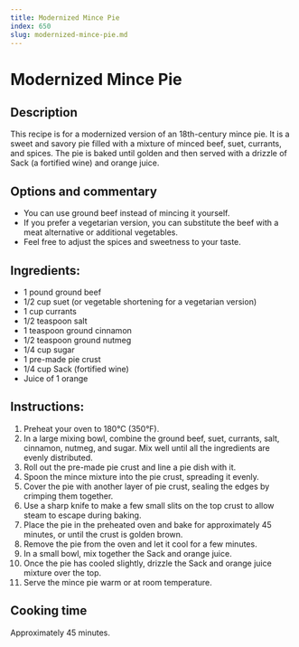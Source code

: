 ```yaml
---
title: Modernized Mince Pie
index: 650
slug: modernized-mince-pie.md
---
```


# Modernized Mince Pie

## Description
This recipe is for a modernized version of an 18th-century mince pie. It is a sweet and savory pie filled with a mixture of minced beef, suet, currants, and spices. The pie is baked until golden and then served with a drizzle of Sack (a fortified wine) and orange juice.

## Options and commentary
- You can use ground beef instead of mincing it yourself.
- If you prefer a vegetarian version, you can substitute the beef with a meat alternative or additional vegetables.
- Feel free to adjust the spices and sweetness to your taste.

## Ingredients:
- 1 pound ground beef
- 1/2 cup suet (or vegetable shortening for a vegetarian version)
- 1 cup currants
- 1/2 teaspoon salt
- 1 teaspoon ground cinnamon
- 1/2 teaspoon ground nutmeg
- 1/4 cup sugar
- 1 pre-made pie crust
- 1/4 cup Sack (fortified wine)
- Juice of 1 orange

## Instructions:
1. Preheat your oven to 180°C (350°F).
2. In a large mixing bowl, combine the ground beef, suet, currants, salt, cinnamon, nutmeg, and sugar. Mix well until all the ingredients are evenly distributed.
3. Roll out the pre-made pie crust and line a pie dish with it.
4. Spoon the mince mixture into the pie crust, spreading it evenly.
5. Cover the pie with another layer of pie crust, sealing the edges by crimping them together.
6. Use a sharp knife to make a few small slits on the top crust to allow steam to escape during baking.
7. Place the pie in the preheated oven and bake for approximately 45 minutes, or until the crust is golden brown.
8. Remove the pie from the oven and let it cool for a few minutes.
9. In a small bowl, mix together the Sack and orange juice.
10. Once the pie has cooled slightly, drizzle the Sack and orange juice mixture over the top.
11. Serve the mince pie warm or at room temperature.

## Cooking time
Approximately 45 minutes.